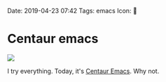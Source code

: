 Date: 2019-04-23 07:42
Tags: emacs
Icon: 🔗

# Centaur emacs

![](/_img/2019/2019-04-23-centaur-emacs.png)

I try everything. Today, it's [Centaur Emacs](https://seagle0128.github.io/.emacs.d/). Why not.